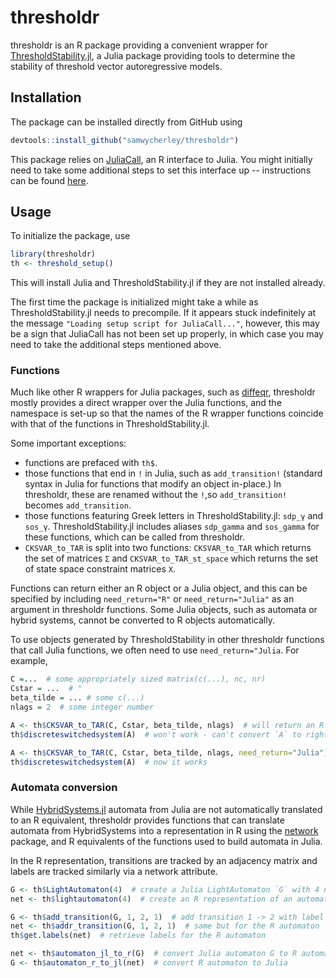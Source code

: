# thresholdr
thresholdr is an R package providing a convenient wrapper for [ThresholdStability.jl](https://github.com/samwycherley/ThresholdStability.jl), a Julia package providing tools to determine the stability of threshold vector autoregressive models.

## Installation
The package can be installed directly from GitHub using
```r
devtools::install_github("samwycherley/thresholdr")
```
This package relies on [JuliaCall](https://cran.r-project.org/web/packages/JuliaCall/index.html), an R interface to Julia. You might initially need to take some additional steps to set this interface up -- instructions can be found [here](https://github.com/Non-Contradiction/JuliaCall#troubleshooting-and-ways-to-get-help).

## Usage
To initialize the package, use
```r
library(thresholdr)
th <- threshold_setup()
```
This will install Julia and ThresholdStability.jl if they are not installed already.

The first time the package is initialized might take a while as ThresholdStability.jl needs to precompile. If it appears stuck indefinitely at the message `"Loading setup script for JuliaCall..."`, however, this may be a sign that JuliaCall has not been set up properly, in which case you may need to take the additional steps mentioned above.

### Functions
Much like other R wrappers for Julia packages, such as [diffeqr](https://github.com/SciML/diffeqr), thresholdr mostly provides a direct wrapper over the Julia functions, and the namespace is set-up so that the names of the R wrapper functions coincide with that of the functions in ThresholdStability.jl.

Some important exceptions:
- functions are prefaced with `th$`.
- those functions that end in `!` in Julia, such as `add_transition!` (standard syntax in Julia for functions that modify an object in-place.) In thresholdr, these are renamed without the `!`,so `add_transition!` becomes `add_transition`. 
- those functions featuring Greek letters in ThresholdStability.jl: `sdp_γ` and `sos_γ`. ThresholdStability.jl includes aliases `sdp_gamma` and `sos_gamma` for these functions, which can be called from thresholdr.
- `CKSVAR_to_TAR` is split into two functions: `CKSVAR_to_TAR` which returns the set of matrices `Σ` and `CKSVAR_to_TAR_st_space` which returns the set of state space constraint matrices `X`.

Functions can return either an R object or a Julia object, and this can be specified by including `need_return="R"` or `need_return="Julia"` as an argument in thresholdr functions. Some Julia objects, such as automata or hybrid systems, cannot be converted to R objects automatically.

To use objects generated by ThresholdStability in other thresholdr functions that call Julia functions, we often need to use `need_return="Julia`. For example,
```r
C =...  # some appropriately sized matrix(c(...), nc, nr)
Cstar = ...  # "
beta_tilde = ... # some c(...)
nlags = 2  # some integer number

A <- th$CKSVAR_to_TAR(C, Cstar, beta_tilde, nlags)  # will return an R object
th$discreteswitchedsystem(A)  # won't work - can't convert `A` to right Julia type for `discreteswitchedsystem`

A <- th$CKSVAR_to_TAR(C, Cstar, beta_tilde, nlags, need_return="Julia")
th$discreteswitchedsystem(A)  # now it works
```

### Automata conversion
While [HybridSystems.jl](https://github.com/blegat/HybridSystems.jl) automata from Julia are not automatically translated to an R equivalent, thresholdr provides functions that can translate automata from HybridSystems into a representation in R using the [network](https://cran.r-project.org/web/packages/network/) package, and R equivalents of the functions used to build automata in Julia.

In the R representation, transitions are tracked by an adjacency matrix and labels are tracked similarly via a network attribute.

```r
G <- th$LightAutomaton(4)  # create a Julia LightAutomaton `G` with 4 nodes
net <- th$lightautomaton(4)  # create an R representation of an automaton, `net`, with 4 nodes. 

G <- th$add_transition(G, 1, 2, 1)  # add transition 1 -> 2 with label 1 to the LightAutomaton
net <- th$addr_transition(G, 1, 2, 1)  # same but for the R automaton
th$get.labels(net)  # retrieve labels for the R automaton

net <- th$automaton_jl_to_r(G)  # convert Julia automaton G to R automaton `net`
G <- th$automaton_r_to_jl(net)  # convert R automaton to Julia
```

